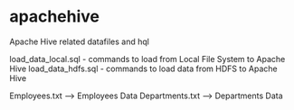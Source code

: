 # apachehive
Apache Hive related datafiles and hql

load_data_local.sql - commands to load from Local File System to Apache Hive
load_data_hdfs.sql - commands to load data from HDFS to Apache Hive

Employees.txt --> Employees Data
Departments.txt --> Departments Data

